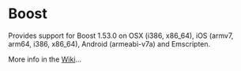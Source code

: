 # Boost

Provides support for Boost 1.53.0 on OSX (i386, x86_64), iOS (armv7, arm64, i386, x86_64), Android (armeabi-v7a) and Emscripten.

More info in the [Wiki](../../wiki/)...
